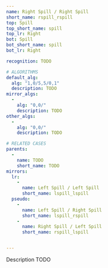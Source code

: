 ```yaml
---
name: Right Spill / Right Spill
short_name: rspill_rspill
top: Spill
top_short_name: spill
top_lr: Right
bot: Spill
bot_short_name: spill
bot_lr: Right

recognition: TODO

# ALGORITHMS
default_alg:
  alg: "1,0/5,5/0,1"
  description: TODO
mirror_algs:
  -
    alg: "0,0/"
    description: TODO
other_algs:
  -
    alg: "0,0/"
    description: TODO

# RELATED CASES
parents:
  -
    name: TODO
    short_name: TODO
mirrors:
  lr:
    -
      name: Left Spill / Left Spill
      short_name: lspill_lspill
  pseudo:
    -
      name: Left Spill / Right Spill
      short_name: lspill_rspill
    -
      name: Right Spill / Left Spill
      short_name: rspill_lspill


---
```


Description TODO

